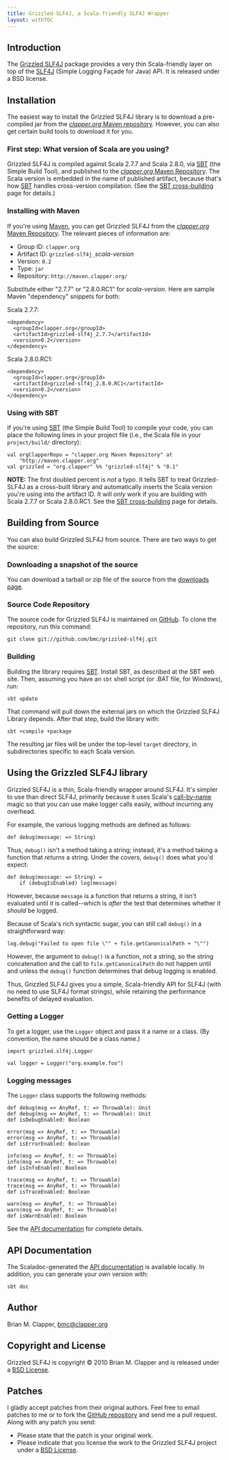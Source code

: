 ```yaml
---
title: Grizzled-SLF4J, a Scala-friendly SLF4J Wrapper
layout: withTOC
---
```


## Introduction

The [Grizzled SLF4J][] package provides a very thin Scala-friendly layer
on top of the [SLF4J][] (Simple Logging Façade for Java) API. It is released
under a BSD license.

## Installation

The easiest way to install the Grizzled SLF4J library is to download a
pre-compiled jar from the [*clapper.org* Maven repository][]. However, you
can also get certain build tools to download it for you.

### First step: What version of Scala are you using?

Grizzled SLF4J is compiled against Scala 2.7.7 and Scala 2.8.0, via [SBT][]
(the Simple Build Tool), and published to the
[*clapper.org* Maven Repository][]. The Scala version is embedded in the
name of published artifact, because that's how [SBT][] handles cross-version
compilation. (See the [SBT cross-building][] page for details.)

### Installing with Maven

If you're using [Maven][], you can get Grizzled SLF4J from the
[*clapper.org* Maven Repository][]. The relevant pieces of information are:

* Group ID: `clapper.org`
* Artifact ID: `grizzled-slf4j_`*scala-version*
* Version: `0.2`
* Type: `jar`
* Repository: `http://maven.clapper.org/`

Substitute either "2.7.7" or "2.8.0.RC1" for *scala-version*. Here are
sample Maven "dependency" snippets for both:

Scala 2.7.7:

    <dependency>
      <groupId>clapper.org</groupId>
      <artifactId>grizzled-slf4j_2.7.7</artifactId>
      <version>0.2</version>
    </dependency>

Scala 2.8.0.RC1:

    <dependency>
      <groupId>clapper.org</groupId>
      <artifactId>grizzled-slf4j_2.8.0.RC1</artifactId>
      <version>0.2</version>
    </dependency>

### Using with SBT

If you're using [SBT][] (the Simple Build Tool) to compile your code, you
can place the following lines in your project file (i.e., the Scala file in
your `project/build/` directory):

    val orgClapperRepo = "clapper.org Maven Repository" at
        "http://maven.clapper.org"
    val grizzled = "org.clapper" %% "grizzled-slf4j" % "0.1"

**NOTE:** The first doubled percent is *not* a typo. It tells SBT to treat
Grizzled-SLF4J as a cross-built library and automatically inserts the Scala
version you're using into the artifact ID. It will *only* work if you are
building with Scala 2.7.7 or Scala 2.8.0.RC1. See the
[SBT cross-building][] page for details.

## Building from Source

You can also build Grizzled SLF4J from source. There are two ways to get
the source:

### Downloading a snapshot of the source

You can download a tarball or zip file of the source from the
[downloads page][].

### Source Code Repository

The source code for Grizzled SLF4J is maintained on [GitHub][]. To clone
the repository, run this command:

    git clone git://github.com/bmc/grizzled-slf4j.git

### Building

Building the library requires [SBT][]. Install SBT, as described at the SBT
web site. Then, assuming you have an `sbt` shell script (or .BAT file, for
Windows), run:

    sbt update

That command will pull down the external jars on which the Grizzled SLF4J
Library depends. After that step, build the library with:

    sbt +compile +package

The resulting jar files will be under the top-level `target` directory, in
subdirectories specific to each Scala version.

## Using the Grizzled SLF4J library

Grizzled SLF4J is a thin, Scala-friendly wrapper around SLF4J. It's simpler
to use than direct SLF4J, primarily because it uses Scala's
[call-by-name][] magic so that you can use make logger calls easily,
without incurring any overhead.

For example, the various logging methods are defined as follows:

    def debug(message: => String)

Thus, `debug()` isn't a method taking a string; instead, it's a method taking
a function that *returns* a string. Under the covers, `debug()` does what
you'd expect:

    def debug(message: => String) =
        if (debugIsEnabled) log(message)

However, because `message` is a function that returns a string, it isn't
evaluated until it is called--which is *after* the test that determines
whether it *should* be logged.

Because of Scala's rich syntactic sugar, you can still call `debug()` in
a straightforward way:

    log.debug("Failed to open file \"" + file.getCanonicalPath + "\"")

However, the argument to `debug()` is a function, not a string, so the
string concatenation and the call to `file.getCanonicalPath` do not happen
until and unless the `debug()` function determines that debug logging is
enabled.

Thus, Grizzled SLF4J gives you a simple, Scala-friendly API for SLF4J (with
no need to use SLF4J format strings), while retaining the performance
benefits of delayed evaluation.

### Getting a Logger

To get a logger, use the `Logger` object and pass it a name or a class.
(By convention, the name should be a class name.)

    import grizzled.slf4j.Logger

    val logger = Logger("org.example.foo")

### Logging messages

The `Logger` class supports the following methods:

    def debug(msg => AnyRef, t: => Throwable): Unit
    def debug(msg => AnyRef, t: => Throwable): Unit
    def isDebugEnabled: Boolean

    error(msg => AnyRef, t: => Throwable)
    error(msg => AnyRef, t: => Throwable)
    def isErrorEnabled: Boolean

    info(msg => AnyRef, t: => Throwable)
    info(msg => AnyRef, t: => Throwable)
    def isInfoEnabled: Boolean

    trace(msg => AnyRef, t: => Throwable)
    trace(msg => AnyRef, t: => Throwable)
    def isTraceEnabled: Boolean

    warn(msg => AnyRef, t: => Throwable)
    warn(msg => AnyRef, t: => Throwable)
    def isWarnEnabled: Boolean

See the [API documentation][] for complete details.

## API Documentation

The Scaladoc-generated the [API documentation][] is available locally.
In addition, you can generate your own version with:

    sbt doc

## Author

Brian M. Clapper, [bmc@clapper.org][]

## Copyright and License

Grizzled SLF4J is copyright &copy; 2010 Brian M. Clapper and is released
under a [BSD License][].

## Patches

I gladly accept patches from their original authors. Feel free to email
patches to me or to fork the [GitHub repository][] and send me a pull
request. Along with any patch you send:

* Please state that the patch is your original work.
* Please indicate that you license the work to the Grizzled SLF4J project
  under a [BSD License][].

[BSD License]: license.html
[Scala]: http://www.scala-lang.org/
[API Documentation]: apidocs/
[GitHub repository]: http://github.com/bmc/grizzled-slf4j
[GitHub]: http://github.com/bmc/
[downloads page]: http://github.com/bmc/grizzled-slf4j/downloads
[*clapper.org* Maven repository]: http://maven.clapper.org/org/clapper/
[Maven]: http://maven.apache.org/
[SBT]: http://code.google.com/p/simple-build-tool
[bmc@clapper.org]: mailto:bmc@clapper.org
[Grizzled SLF4J]: http://bmc.github.com/grizzled-scala/
[SLF4J]: http://slf4j.org/
[call-by-name]: http://eed3si9n.com/scala-and-evaluation-strategy
[SBT cross-building]: http://code.google.com/p/simple-build-tool/wiki/CrossBuild
